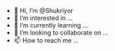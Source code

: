 - 👋 Hi, I’m @Shukriyor
- 👀 I’m interested in ...
- 🌱 I’m currently learning ...
- 💞️ I’m looking to collaborate on ...
- 📫 How to reach me ...

<!---
Shukriyor/Shukriyor is a ✨ special ✨ repository because its `README.md` (this file) appears on your GitHub profile.
You can click the Preview link to take a look at your changes.
--->
